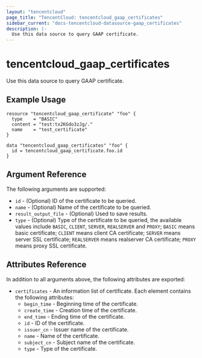 ```yaml
---
layout: "tencentcloud"
page_title: "TencentCloud: tencentcloud_gaap_certificates"
sidebar_current: "docs-tencentcloud-datasource-gaap_certificates"
description: |-
  Use this data source to query GAAP certificate.
---
```


# tencentcloud_gaap_certificates

Use this data source to query GAAP certificate.

## Example Usage

```hcl
resource "tencentcloud_gaap_certificate" "foo" {
  type    = "BASIC"
  content = "test:tx2KGdo3zJg/."
  name    = "test_certificate"
}

data "tencentcloud_gaap_certificates" "foo" {
  id = tencentcloud_gaap_certificate.foo.id
}
```

## Argument Reference

The following arguments are supported:

* `id` - (Optional) ID of the certificate to be queried.
* `name` - (Optional) Name of the certificate to be queried.
* `result_output_file` - (Optional) Used to save results.
* `type` - (Optional) Type of the certificate to be queried, the available values include `BASIC`, `CLIENT`, `SERVER`, `REALSERVER` and `PROXY`; `BASIC` means basic certificate; `CLIENT` means client CA certificate; `SERVER` means server SSL certificate; `REALSERVER` means realserver CA certificate; `PROXY` means proxy SSL certificate.

## Attributes Reference

In addition to all arguments above, the following attributes are exported:

* `certificates` - An information list of certificate. Each element contains the following attributes:
  * `begin_time` - Beginning time of the certificate.
  * `create_time` - Creation time of the certificate.
  * `end_time` - Ending time of the certificate.
  * `id` - ID of the certificate.
  * `issuer_cn` - Issuer name of the certificate.
  * `name` - Name of the certificate.
  * `subject_cn` - Subject name of the certificate.
  * `type` - Type of the certificate.


